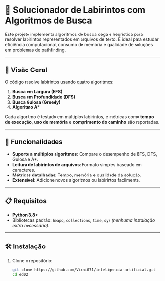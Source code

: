 # 🧩 Solucionador de Labirintos com Algoritmos de Busca

Este projeto implementa algoritmos de busca cega e heurística para resolver labirintos representados em arquivos de texto. É ideal para estudar eficiência computacional, consumo de memória e qualidade de soluções em problemas de pathfinding.

---

## 📌 Visão Geral
O código resolve labirintos usando quatro algoritmos:
1. **Busca em Largura (BFS)**
2. **Busca em Profundidade (DFS)**
3. **Busca Gulosa (Greedy)**
4. **Algoritmo A***

Cada algoritmo é testado em múltiplos labirintos, e métricas como **tempo de execução**, **uso de memória** e **comprimento do caminho** são reportadas.

---

## 🚀 Funcionalidades
- **Suporte a múltiplos algoritmos**: Compare o desempenho de BFS, DFS, Gulosa e A*.
- **Leitura de labirintos de arquivos**: Formato simples baseado em caracteres.
- **Métricas detalhadas**: Tempo, memória e qualidade da solução.
- **Extensível**: Adicione novos algoritmos ou labirintos facilmente.

---

## 📋 Requisitos
- **Python 3.8+**
- Bibliotecas padrão: `heapq`, `collections`, `time`, `sys` *(nenhuma instalação extra necessária)*.

---

## 🛠️ Instalação
1. Clone o repositório:
   ```bash
   git clone https://github.com/Vinni071/inteligencia-artificial.git
   cd ed02
